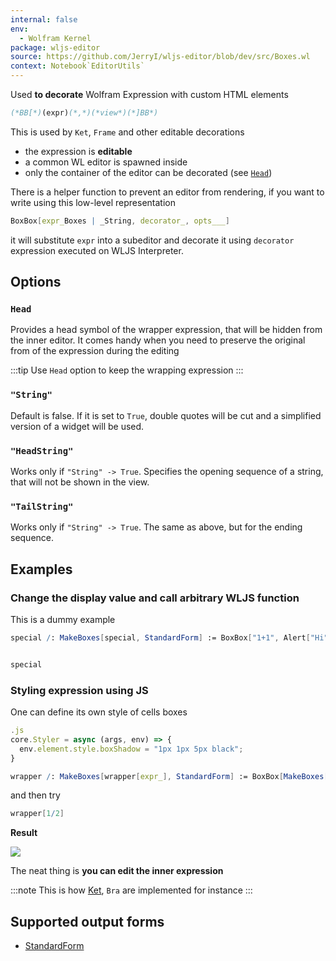 ```yaml
---
internal: false
env:
  - Wolfram Kernel
package: wljs-editor
source: https://github.com/JerryI/wljs-editor/blob/dev/src/Boxes.wl
context: Notebook`EditorUtils`
---
```



Used __to decorate__ Wolfram Expression with custom HTML elements

```mathematica
(*BB[*)(expr)(*,*)(*view*)(*]BB*)
```

This is used by `Ket`, `Frame` and other editable decorations

- the expression is __editable__
- a common WL editor is spawned inside
- only the container of the editor can be decorated (see [`Head`](#`Head`))

There is a helper function to prevent an editor from rendering, if you want to write using this low-level representation

```mathematica
BoxBox[expr_Boxes | _String, decorator_, opts___]
```

it will substitute `expr` into a subeditor and decorate it using `decorator` expression executed on WLJS Interpreter.

## Options

### `Head`
Provides a head symbol of the wrapper expression, that will be hidden from the inner editor. It comes handy when you need to preserve the original from of the expression during the editing

:::tip
Use `Head` option to keep the wrapping expression
:::

### `"String"`
Default is false. If it is set to `True`, double quotes will be cut and a simplified version of a widget will be used.

### `"HeadString"`
Works only if `"String" -> True`. Specifies the opening sequence of a string, that will not be shown in the view.

### `"TailString"`
Works only if `"String" -> True`. The same as above, but for the ending sequence. 



## Examples
### Change the display value and call arbitrary WLJS function
This is a dummy example 

```mathematica
special /: MakeBoxes[special, StandardForm] := BoxBox["1+1", Alert["Hi"]]


special
```

### Styling expression using JS
One can define its own style of cells boxes

```js
.js
core.Styler = async (args, env) => {
  env.element.style.boxShadow = "1px 1px 5px black";
}
```

```mathematica
wrapper /: MakeBoxes[wrapper[expr_], StandardForm] := BoxBox[MakeBoxes[expr, StandardForm], Styler, Head->wrapper]
```


and then try

```mathematica
wrapper[1/2]
```

__Result__

![](imgs/Screenshot%202023-12-10%20at%2016.59.28.png)

The neat thing is __you can edit the inner expression__

:::note
This is how [Ket](frontend/Reference/Formatting/Ket.md), `Bra` are implemented for instance
:::

## Supported output forms
- [StandardForm](frontend/Reference/Formatting/StandardForm.md)
